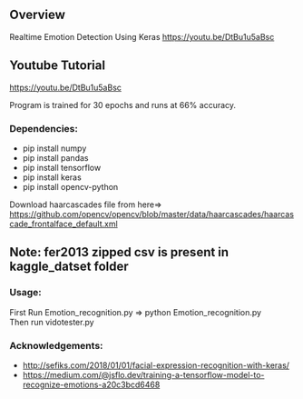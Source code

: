 ## Overview
Realtime Emotion Detection Using Keras
https://youtu.be/DtBu1u5aBsc

## Youtube Tutorial
https://youtu.be/DtBu1u5aBsc


Program is trained for 30 epochs and runs at 66% accuracy.

### Dependencies:
* pip install numpy
* pip install pandas
* pip install tensorflow
* pip install keras
* pip install opencv-python

Download haarcascades file from here=> https://github.com/opencv/opencv/blob/master/data/haarcascades/haarcascade_frontalface_default.xml

## Note: fer2013 zipped csv is present in kaggle_datset folder

### Usage:
First Run Emotion_recognition.py => python Emotion_recognition.py</br>
Then run vidotester.py

### Acknowledgements:
* http://sefiks.com/2018/01/01/facial-expression-recognition-with-keras/
* https://medium.com/@jsflo.dev/training-a-tensorflow-model-to-recognize-emotions-a20c3bcd6468


